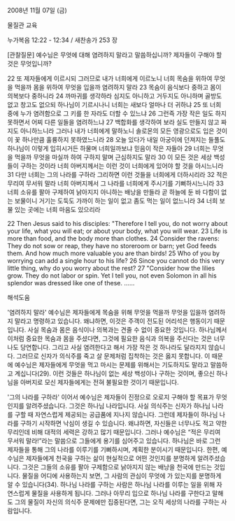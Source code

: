 2008년 11월 07일 (금)

물질관 교육



누가복음 12:22 - 12:34 / 새찬송가 253 장


[관찰질문]
예수님은 무엇에 대해 염려하지 말라고 말씀하십니까? 
제자들이 구해야 할 것은 무엇입니까? 

22 또 제자들에게 이르시되 그러므로 내가 너희에게 이르노니 너희 목숨을 위하여 무엇을 먹을까 몸을 위하여 무엇을 입을까 염려하지 말라 
23 목숨이 음식보다 중하고 몸이 의복보다 중하니라 
24 까마귀를 생각하라 심지도 아니하고 거두지도 아니하며 골방도 없고 창고도 없으되 하나님이 기르시나니 너희는 새보다 얼마나 더 귀하냐 
25 또 너희 중에 누가 염려함으로 그 키를 한 자라도 더할 수 있느냐 
26 그런즉 가장 작은 일도 하지 못하면서 어찌 다른 일들을 염려하느냐 
27 백합화를 생각하여 보라 실도 만들지 않고 짜지도 아니하느니라 그러나 내가 너희에게 말하노니 솔로몬의 모든 영광으로도 입은 것이 이 꽃 하나만큼 훌륭하지 못하였느니라 
28 오늘 있다가 내일 아궁이에 던져지는 들풀도 하나님이 이렇게 입히시거든 하물며 너희일까보냐 믿음이 작은 자들아 
29 너희는 무엇을 먹을까 무엇을 마실까 하여 구하지 말며 근심하지도 말라 
30 이 모든 것은 세상 백성들이 구하는 것이라 너희 아버지께서는 이런 것이 너희에게 있어야 할 것을 아시느니라 
31 다만 너희는 그의 나라를 구하라 그리하면 이런 것들을 너희에게 더하시리라 
32 적은 무리여 무서워 말라 너희 아버지께서 그 나라를 너희에게 주시기를 기뻐하시느니라 
33 너희 소유를 팔아 구제하여 낡아지지 아니하는 배낭을 만들라 곧 하늘에 둔 바 다함이 없는 보물이니 거기는 도둑도 가까이 하는 일이 없고 좀도 먹는 일이 없느니라 
34 너희 보물 있는 곳에는 너희 마음도 있으리라 

22 Then Jesus said to his disciples: "Therefore I tell you, do not worry about your life, what you will eat; or about your body, what you will wear. 
23 Life is more than food, and the body more than clothes. 
24 Consider the ravens: They do not sow or reap, they have no storeroom or barn; yet God feeds them. And how much more valuable you are than birds! 
25 Who of you by worrying can add a single hour to his life? 
26 Since you cannot do this very little thing, why do you worry about the rest? 
27 "Consider how the lilies grow. They do not labor or spin. Yet I tell you, not even Solomon in all his splendor was dressed like one of these. 
......

해석도움





'염려하지 말라'
 예수님은 제자들에게 목숨을 위해 무엇을 먹을까 무엇을 입을까 염려하지 말라고 명령하고 있습니다. 왜냐하면, 이것은 주객이 전도된 어리석은 행동이기 때문입니다. 사실 목숨과 몸은 음식이나 의복과는 견줄 수 없이 중요한 것입니다. 하나님께서 이처럼 중요한 목숨과 몸을 주셨다면, 그것에 필요한 음식과 의복을 주신다는 것은 너무나도 당연합니다. 그리고 사실 염려한다고 해서 가장 작은 것 하나라도 달라지지 않습니다. 그러므로 신자가 의식주를 죽고 살 문제처럼 집착하는 것은 옳지 못합니다. 이 때문에 예수님은 제자들에게 무엇을 먹고 마시는 문제를 위해서는 기도하지도 말라고 말씀하고 계십니다(29). 이런 것들은 하나님이 없는 세상 백성이나 구하는 것이며, 좋으신 하나님을 아버지로 모신 제자들에게는 전혀 불필요한 것이기 때문입니다.   

'그의 나라를 구하라'
 이어서 예수님은 제자들이 진정으로 오로지 구해야 할 목표가 무엇인지를 알려주셨습니다. 그것은 하나님 나라입니다. 사실 의식주는 신자가 하나님 나라를 구할 때 자연스럽게 제공되는 공급품에 지나지 않습니다. 그런데 제자들이 하나님 나라를 구하기 시작하면 낙심이 생길 수 있습니다. 왜냐하면, 자신들은 너무나도 적고 약한 무리인데 비해 대적의 세력은 강하고 많기 때문입니다. 그러나 예수님은 “적은 무리여 무서워 말라!”라는 말씀으로 그들에게 용기를 심어주고 있습니다. 하나님은 바로 그런 제자들을 통해 그의 나라를 이루기를 기뻐하시며, 계획한 분이시기 때문입니다. 한편, 예수님은 제자들에게 천국을 구하는 삶이 현실적으로 어떤 것인지를 분명하게 알려주셨습니다. 그것은 그들의 소유를 팔아 구제함으로 낡아지지 않는 배낭을 천국에 만드는 것입니다. 물질을 어디에 사용하는지 보면, 그 사람의 관심이 무엇에 가 있는지를 분명하게 알 수 있습니다(34). 하나님 나라를 구하는 사람은 하나님 나라를 이루는 일을 위해 자연스럽게 물질을 사용하게 됩니다. 그러나 아무리 입으로 하나님 나라를 구한다고 말해도 그의 물질이 자신의 의식주 문제에만 집중된다면, 그는 오직 세상의 나라를 구하는 사람입니다.